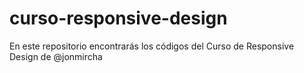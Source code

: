 # curso-responsive-design
En este repositorio encontrarás los códigos del Curso de Responsive Design de @jonmircha

